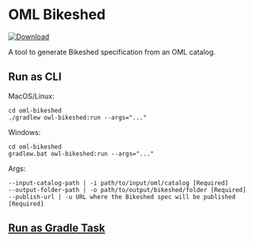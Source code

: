 # OML Bikeshed

[ ![Download](https://api.bintray.com/packages/opencaesar/oml-tools/oml-bikeshed/images/download.svg) ](https://bintray.com/opencaesar/oml-tools/oml-bikeshed/_latestVersion)

A tool to generate Bikeshed specification from an OML catalog.

## Run as CLI

MacOS/Linux:
```
cd oml-bikeshed
./gradlew owl-bikeshed:run --args="..."
```
Windows:
```
cd oml-bikeshed
gradlew.bat owl-bikeshed:run --args="..."
```
Args:
```
--input-catalog-path | -i path/to/input/oml/catalog [Required]
--output-folder-path | -o path/to/output/bikeshed/folder [Required]
--publish-url | -u URL where the Bikeshed spec will be published [Required]
```

## [Run as Gradle Task](../oml-bikeshed-gradle/README.md)